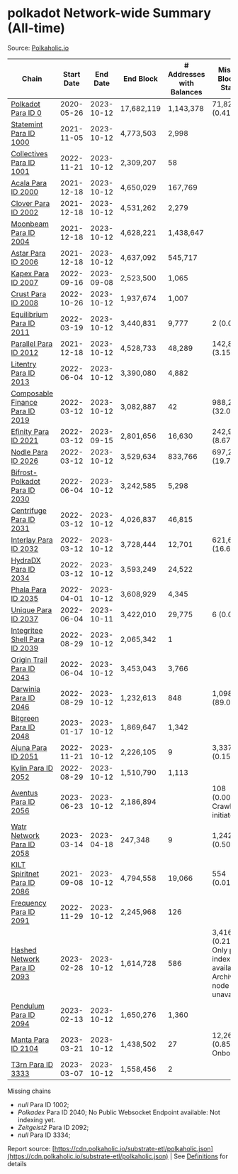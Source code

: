 # polkadot Network-wide Summary (All-time)

Source: [Polkaholic.io](https://polkaholic.io)


| Chain            | Start Date | End Date | End Block | # Addresses with Balances | Missing Blocks / Status |
| ---------------- | ---------- | ---------| --------- | ------------------------- | ----------------------- |
| [Polkadot Para ID 0](/polkadot/0-polkadot) | 2020-05-26 | 2023-10-12 | 17,682,119 |  1,143,378 | 71,827 (0.41%)  |
| [Statemint Para ID 1000](/polkadot/1000-statemint) | 2021-11-05 | 2023-10-12 | 4,773,503 |  2,998 |    |
| [Collectives Para ID 1001](/polkadot/1001-collectives) | 2022-11-21 | 2023-10-12 | 2,309,207 |  58 |    |
| [Acala Para ID 2000](/polkadot/2000-acala) | 2021-12-18 | 2023-10-12 | 4,650,029 |  167,769 |    |
| [Clover Para ID 2002](/polkadot/2002-clover) | 2021-12-18 | 2023-10-12 | 4,531,262 |  2,279 |    |
| [Moonbeam Para ID 2004](/polkadot/2004-moonbeam) | 2021-12-18 | 2023-10-12 | 4,628,221 |  1,438,647 |    |
| [Astar Para ID 2006](/polkadot/2006-astar) | 2021-12-18 | 2023-10-12 | 4,637,092 |  545,717 |    |
| [Kapex Para ID 2007](/polkadot/2007-kapex) | 2022-09-16 | 2023-09-08 | 2,523,500 |  1,065 |    |
| [Crust Para ID 2008](/polkadot/2008-crust) | 2022-10-26 | 2023-10-12 | 1,937,674 |  1,007 |    |
| [Equilibrium Para ID 2011](/polkadot/2011-equilibrium) | 2022-03-19 | 2023-10-12 | 3,440,831 |  9,777 | 2 (0.00%)  |
| [Parallel Para ID 2012](/polkadot/2012-parallel) | 2021-12-18 | 2023-10-12 | 4,528,733 |  48,289 | 142,805 (3.15%)  |
| [Litentry Para ID 2013](/polkadot/2013-litentry) | 2022-06-04 | 2023-10-12 | 3,390,080 |  4,882 |    |
| [Composable Finance Para ID 2019](/polkadot/2019-composable) | 2022-03-12 | 2023-10-12 | 3,082,887 |  42 | 988,228 (32.06%)  |
| [Efinity Para ID 2021](/polkadot/2021-efinity) | 2022-03-12 | 2023-09-15 | 2,801,656 |  16,630 | 242,949 (8.67%)  |
| [Nodle Para ID 2026](/polkadot/2026-nodle) | 2022-03-12 | 2023-10-12 | 3,529,634 |  833,766 | 697,249 (19.75%)  |
| [Bifrost-Polkadot Para ID 2030](/polkadot/2030-bifrost-dot) | 2022-06-04 | 2023-10-12 | 3,242,585 |  5,298 |    |
| [Centrifuge Para ID 2031](/polkadot/2031-centrifuge) | 2022-03-12 | 2023-10-12 | 4,026,837 |  46,815 |    |
| [Interlay Para ID 2032](/polkadot/2032-interlay) | 2022-03-12 | 2023-10-12 | 3,728,444 |  12,701 | 621,626 (16.67%)  |
| [HydraDX Para ID 2034](/polkadot/2034-hydradx) | 2022-03-12 | 2023-10-12 | 3,593,249 |  24,522 |    |
| [Phala Para ID 2035](/polkadot/2035-phala) | 2022-04-01 | 2023-10-12 | 3,608,929 |  4,345 |    |
| [Unique Para ID 2037](/polkadot/2037-unique) | 2022-06-04 | 2023-10-11 | 3,422,010 |  29,775 | 6 (0.00%)  |
| [Integritee Shell Para ID 2039](/polkadot/2039-integritee-shell) | 2022-08-29 | 2023-10-12 | 2,065,342 |  1 |    |
| [Origin Trail Para ID 2043](/polkadot/2043-origintrail) | 2022-06-04 | 2023-10-12 | 3,453,043 |  3,766 |    |
| [Darwinia Para ID 2046](/polkadot/2046-darwinia) | 2022-08-29 | 2023-10-12 | 1,232,613 |  848 | 1,098,047 (89.08%)  |
| [Bitgreen Para ID 2048](/polkadot/2048-bitgreen) | 2023-01-17 | 2023-10-12 | 1,869,647 |  1,342 |    |
| [Ajuna Para ID 2051](/polkadot/2051-ajuna) | 2022-11-21 | 2023-10-12 | 2,226,105 |  9 | 3,337 (0.15%)  |
| [Kylin Para ID 2052](/polkadot/2052-kylin) | 2022-08-29 | 2023-10-12 | 1,510,790 |  1,113 |    |
| [Aventus Para ID 2056](/polkadot/2056-aventus) | 2023-06-23 | 2023-10-12 | 2,186,894 |   | 108 (0.00%) Crawling initiated |
| [Watr Network Para ID 2058](/polkadot/2058-watr) | 2023-03-14 | 2023-04-18 | 247,348 |  9 | 1,242 (0.50%)  |
| [KILT Spiritnet Para ID 2086](/polkadot/2086-kilt) | 2021-09-08 | 2023-10-12 | 4,794,558 |  19,066 | 554 (0.01%)  |
| [Frequency Para ID 2091](/polkadot/2091-frequency) | 2022-11-29 | 2023-10-12 | 2,245,968 |  126 |    |
| [Hashed Network Para ID 2093](/polkadot/2093-hashed) | 2023-02-28 | 2023-10-12 | 1,614,728 |  586 | 3,416 (0.21%) Only partial index available: Archive node unavailable |
| [Pendulum Para ID 2094](/polkadot/2094-pendulum) | 2023-02-13 | 2023-10-12 | 1,650,276 |  1,360 |    |
| [Manta Para ID 2104](/polkadot/2104-manta) | 2023-03-21 | 2023-10-12 | 1,438,502 |  27 | 12,262 (0.85%) Onboarding |
| [T3rn Para ID 3333](/polkadot/3333-t3rn) | 2023-03-07 | 2023-10-12 | 1,558,456 |  2 |    |

Missing chains


* *null* Para ID 1002; 
* *Polkadex* Para ID 2040; No Public Websocket Endpoint available: Not indexing yet.
* *Zeitgeist2* Para ID 2092; 
* *null* Para ID 3334; 

Report source: [https://cdn.polkaholic.io/substrate-etl/polkaholic.json](https://cdn.polkaholic.io/substrate-etl/polkaholic.json) | See [Definitions](/DEFINITIONS.md) for details
